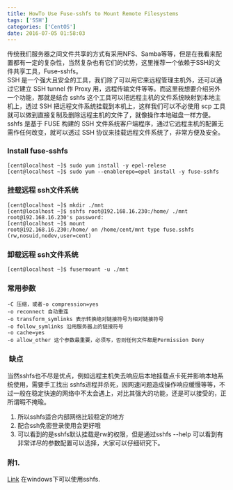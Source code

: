 ```yaml
---
title: HowTo Use Fuse-sshfs to Mount Remote Filesystems
tags: ['SSH']
categories: ['CentOS']
date: 2016-07-05 01:58:03
---
```


传统我们服务器之间文件共享的方式有采用NFS、Samba等等，但是在我看来配置都有一定的复杂性，当然复杂也有它们的优势，这里推荐一个依赖于SSH的文件共享工具，Fuse-sshfs。<br>
SSH 是一个强大且安全的工具，我们除了可以用它来远程管理主机外，还可以通过它建立 SSH tunnel 作 Proxy 用，远程传输文件等等。而这里我想要介绍另外一个功能，那就是结合 sshfs 这个工具可以把远程主机的文件系统映射到本地主机上，透过 SSH 把远程文件系统挂载到本机上，这样我们可以不必使用 scp 工具就可以做到直接复制及删除远程主机的文件了，就像操作本地磁盘一样方便。
<br>sshfs 是基于 FUSE 构建的 SSH 文件系统客户端程序，通过它远程主机的配置无需作任何改变，就可以透过 SSH 协议来挂载远程文件系统了，非常方便及安全。
<br>

### Install fuse-sshfs
```
[cent@localhost ~]$ sudo yum install -y epel-relese
[cent@localhost ~]$ sudo yum --enablerepo=epel install -y fuse-sshfs
```
### 挂载远程 ssh文件系统
```
[cent@localhost ~]$ mkdir ./mnt
[cent@localhost ~]$ sshfs root@192.168.16.230:/home/ ./mnt
root@192.168.16.230's password:
[cent@localhost ~]$ mount
root@192.168.16.230:/home/ on /home/cent/mnt type fuse.sshfs (rw,nosuid,nodev,user=cent)
```
### 卸载远程 ssh文件系统
```
[cent@localhost ~]$ fusermount -u ./mnt
```
### 常用参数
```
-C 压缩，或者-o compression=yes
-o reconnect 自动重连
-o transform_symlinks 表示转换绝对链接符号为相对链接符号
-o follow_symlinks 沿用服务器上的链接符号
-o cache=yes
-o allow_other 这个参数最重要，必须写，否则任何文件都是Permission Deny
```




###  缺点
当然sshfs也不尽是优点，例如远程主机失去响应后本地挂载点卡死并影响本地系统使用，需要手工找出 sshfs进程并杀死，因网速问题造成操作响应缓慢等等，不过一般在稳定快速的网络中不太会遇上，对比其强大的功能，还是可以接受的，正所谓暇不掩瑜。

1. 所以sshfs适合内部网络比较稳定的地方
2. 配合ssh免密登录使用会更好哦
3. 可以看到的是sshfs默认挂载是rw的权限，但是通过sshfs --help 可以看到有非常详尽的参数配置可以选择，大家可以仔细研究下。


### 附1.
[Link](http://igikorn.com/sshfs-windows-8/) 在windows下可以使用sshfs.
